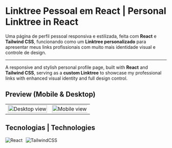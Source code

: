 # Linktree Pessoal em React | Personal Linktree in React

Uma página de perfil pessoal responsiva e estilizada, feita com **React** e **Tailwind CSS**, funcionando como um **Linktree personalizado** para apresentar meus links profissionais com muito mais identidade visual e controle de design.

---

A responsive and stylish personal profile page, built with **React** and **Tailwind CSS**, serving as a **custom Linktree** to showcase my professional links with enhanced visual identity and full design control.

## Preview (Mobile & Desktop)

<table>
  <tr>
    <td><img src="https://github.com/user-attachments/assets/67718abc-67f7-49d3-90c9-bf94ba1d9361" alt="Desktop view" width="100%" /></td>
    <td><img src="https://github.com/user-attachments/assets/1e9cdaa4-0143-4eeb-b03e-2c0362adaab2" alt="Mobile view" width="120%" /></td>
  </tr>
</table>

## Tecnologias | Technologies 

<div style="display: flex; flex-wrap: wrap; gap: 10px; margin-top: 10px">

<img alt="React" src="https://img.shields.io/badge/-React-61DAFB?style=for-the-badge&logo=react&logoColor=000" />
<img alt="TailwindCSS" src="https://img.shields.io/badge/-TailwindCSS-38B2AC?style=for-the-badge&logo=tailwind-css&logoColor=fff" />


</div>
